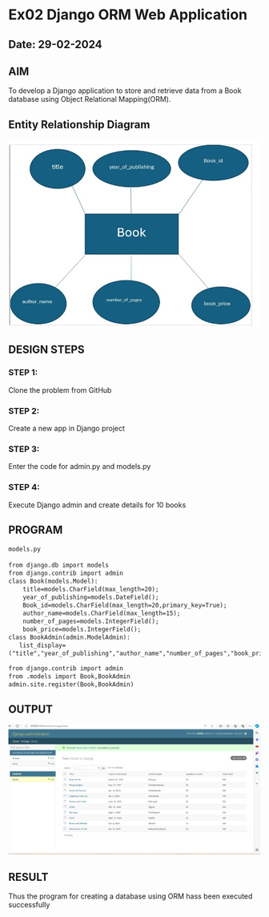 # Ex02 Django ORM Web Application
## Date: 29-02-2024

## AIM
To develop a Django application to store and retrieve data from a Book database using Object Relational Mapping(ORM).

## Entity Relationship Diagram
![Alt text](screenshot.jpg)


## DESIGN STEPS

### STEP 1:
Clone the problem from GitHub

### STEP 2:
Create a new app in Django project

### STEP 3:
Enter the code for admin.py and models.py

### STEP 4:
Execute Django admin and create details for 10 books

## PROGRAM
```
models.py

from django.db import models
from django.contrib import admin
class Book(models.Model):
    title=models.CharField(max_length=20);
    year_of_publishing=models.DateField();
    Book_id=models.CharField(max_length=20,primary_key=True);
    author_name=models.CharField(max_length=15);
    number_of_pages=models.IntegerField();
    book_price=models.IntegerField();
class BookAdmin(admin.ModelAdmin):
   list_display=("title","year_of_publishing","author_name","number_of_pages","book_price");
```
```
from django.contrib import admin
from .models import Book,BookAdmin
admin.site.register(Book,BookAdmin)
```

## OUTPUT
![Alt text](<Screenshot 2024-02-29 142042.png>)



## RESULT
Thus the program for creating a database using ORM hass been executed successfully
